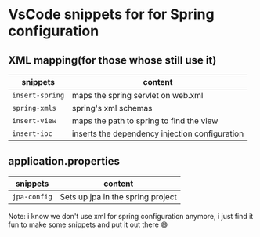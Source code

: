 # VsCode snippets for for Spring configuration

## XML mapping(for those whose still use it)

| snippets | content |
|----------|---------|
|`insert-spring` | maps the spring servlet on web.xml|
| `spring-xmls` | spring's xml schemas|
| `insert-view` | maps the path to spring to find the view |
| `insert-ioc` | inserts the dependency injection configuration|

## application.properties
| snippets | content |
| -------- | ------- |
| `jpa-config` | Sets up jpa in the spring project |

Note: i know we don't use xml for spring configuration anymore, i just find it fun to make some snippets and put it out there :smile: